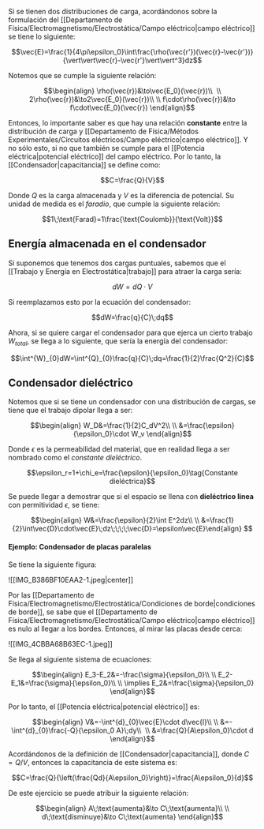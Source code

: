 
Si se tienen dos distribuciones de carga, acordándonos sobre la formulación del [[Departamento de Física/Electromagnetismo/Electrostática/Campo eléctrico|campo eléctrico]] se tiene lo siguiente: 

$$\vec{E}=\frac{1}{4\pi\epsilon_0}\int\frac{\rho(\vec{r'})(\vec{r}-\vec{r'})}{\vert\vert\vec{r}-\vec{r'}\vert\vert^3}dz$$

Notemos que se cumple la siguiente relación: 

$$\begin{align}
\rho(\vec{r})&\to\vec{E_0}(\vec{r})\\  \\
2\rho(\vec{r})&\to2\vec{E_0}(\vec{r})\\  \\
f\cdot\rho(\vec{r})&\to f\cdot\vec{E_0}(\vec{r})
\end{align}$$

Entonces, lo importante saber es que hay una relación **constante** entre la distribución de carga y [[Departamento de Física/Métodos Experimentales/Circuitos eléctricos/Campo eléctrico|campo eléctrico]]. Y no sólo esto, si no que también se cumple para el [[Potencia eléctrica|potencial eléctrico]] del campo eléctrico. Por lo tanto, la [[Condensador|capacitancia]] se define como: 

$$C=\frac{Q}{V}$$

Donde $Q$ es la carga almacenada y $V$ es la diferencia de potencial. Su unidad de medida es el *faradio*, que cumple la siguiente relación: 

$$1\;\text{Farad}=1\frac{\text{Coulomb}}{\text{Volt}}$$

## Energía almacenada en el condensador 

Si suponemos que tenemos dos cargas puntuales, sabemos que el [[Trabajo y Energía en Electrostática|trabajo]] para atraer la carga sería: 

$$dW=dQ\cdot V$$

Si reemplazamos esto por la ecuación del condensador: 

$$dW=\frac{q}{C}\;dq$$

Ahora, si se quiere cargar el condensador para que ejerca un cierto trabajo $W_{total}$, se llega a lo siguiente, que sería la energía del condensador: 

$$\int^{W}_{0}dW=\int^{Q}_{0}\frac{q}{C}\;dq=\frac{1}{2}\frac{Q^2}{C}$$


## Condensador dieléctrico 

Notemos que si se tiene un condensador con una distribución de cargas, se tiene que el trabajo dipolar llega a ser: 

$$\begin{align}
W_D&=\frac{1}{2}C_dV^2\\  \\
&=\frac{\epsilon}{\epsilon_0}\cdot W_v
\end{align}$$

Donde $\epsilon$ es la permeabilidad del material, que en realidad llega a ser nombrado como el *constante dieléctrico*. 

$$\epsilon_r=1+\chi_e=\frac{\epsilon}{\epsilon_0}\tag{Constante dieléctrica}$$

Se puede llegar a demostrar que si el espacio se llena con **dieléctrico linea** con permitividad $\epsilon$, se tiene: 

$$\begin{align} 
W&=\frac{\epsilon}{2}\int E^2dz\\  \\
&=\frac{1}{2}\int\vec{D}\cdot\vec{E}\;dz\;\;\;\;\vec{D}=\epsilon\vec{E}\end{align} $$
#### Ejemplo: Condensador de placas paralelas 

Se tiene la siguiente figura: 

![[IMG_B386BF10EAA2-1.jpeg|center]]

Por las [[Departamento de Física/Electromagnetismo/Electrostática/Condiciones de borde|condiciones de borde]], se sabe que el [[Departamento de Física/Electromagnetismo/Electrostática/Campo eléctrico|campo eléctrico]] es nulo al llegar a los bordes. Entonces, al mirar las placas desde cerca:  

![[IMG_4CBBA68B63EC-1.jpeg]]

Se llega al siguiente sistema de ecuaciones: 

$$\begin{align}  
E_3-E_2&=-\frac{\sigma}{\epsilon_0}\\  \\
E_2-E_1&=\frac{\sigma}{\epsilon_0}\\  \\
\implies E_2&=\frac{\sigma}{\epsilon_0}
\end{align}$$

Por lo tanto, el [[Potencia eléctrica|potencial eléctrico]] es: 

$$\begin{align}
V&=-\int^{d}_{0}\vec{E}\cdot d\vec{l}\\  \\
&=-\int^{d}_{0}\frac{-Q}{\epsilon_0 A}\;dy\\  \\
&=\frac{Q}{A\epsilon_0}\cdot d
\end{align}$$

Acordándonos de la definición de [[Condensador|capacitancia]], donde $C=Q/V$, entonces la capacitancia de este sistema es: 

$$C=\frac{Q}{\left(\frac{Qd}{A\epsilon_0}\right)}=\frac{A\epsilon_0}{d}$$

De este ejercicio se puede atribuir la siguiente relación: 

$$\begin{align}
A\;\text{aumenta}&\to C\;\text{aumenta}\\  \\
d\;\text{disminuye}&\to C\;\text{aumenta}
\end{align}$$